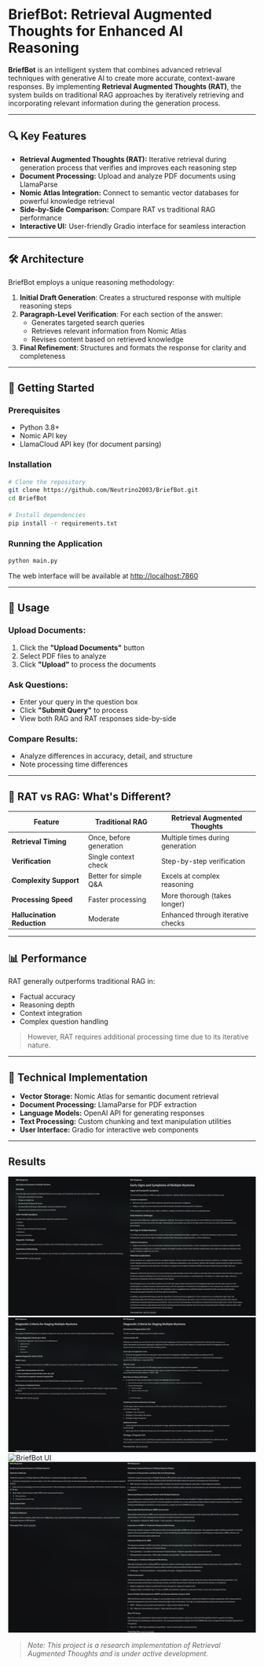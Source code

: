 # BriefBot: Retrieval Augmented Thoughts for Enhanced AI Reasoning

**BriefBot** is an intelligent system that combines advanced retrieval techniques with generative AI to create more accurate, context-aware responses. By implementing **Retrieval Augmented Thoughts (RAT)**, the system builds on traditional RAG approaches by iteratively retrieving and incorporating relevant information during the generation process.

---

## 🔍 Key Features

- **Retrieval Augmented Thoughts (RAT):** Iterative retrieval during generation process that verifies and improves each reasoning step  
- **Document Processing:** Upload and analyze PDF documents using LlamaParse  
- **Nomic Atlas Integration:** Connect to semantic vector databases for powerful knowledge retrieval  
- **Side-by-Side Comparison:** Compare RAT vs traditional RAG performance  
- **Interactive UI:** User-friendly Gradio interface for seamless interaction  

---

## 🛠️ Architecture

BriefBot employs a unique reasoning methodology:

1. **Initial Draft Generation**: Creates a structured response with multiple reasoning steps  
2. **Paragraph-Level Verification**: For each section of the answer:  
   - Generates targeted search queries  
   - Retrieves relevant information from Nomic Atlas  
   - Revises content based on retrieved knowledge  
3. **Final Refinement**: Structures and formats the response for clarity and completeness  

---

## 🚀 Getting Started

### Prerequisites

- Python 3.8+  
- Nomic API key  
- LlamaCloud API key (for document parsing)  

### Installation

```bash
# Clone the repository
git clone https://github.com/Neutrino2003/BriefBot.git
cd BriefBot

# Install dependencies
pip install -r requirements.txt
```
### Running the Application

```bash
python main.py
```

The web interface will be available at [http://localhost:7860](http://localhost:7860)

---

## 📝 Usage

### Upload Documents:

1. Click the **"Upload Documents"** button  
2. Select PDF files to analyze  
3. Click **"Upload"** to process the documents  

### Ask Questions:

- Enter your query in the question box  
- Click **"Submit Query"** to process  
- View both RAG and RAT responses side-by-side  

### Compare Results:

- Analyze differences in accuracy, detail, and structure  
- Note processing time differences  

---

## 🔄 RAT vs RAG: What's Different?

| Feature               | Traditional RAG              | Retrieval Augmented Thoughts      |
|-----------------------|------------------------------|------------------------------------|
| **Retrieval Timing**  | Once, before generation      | Multiple times during generation  |
| **Verification**      | Single context check         | Step-by-step verification         |
| **Complexity Support**| Better for simple Q&A        | Excels at complex reasoning       |
| **Processing Speed**  | Faster processing            | More thorough (takes longer)      |
| **Hallucination Reduction** | Moderate                | Enhanced through iterative checks |

---

## 📊 Performance

RAT generally outperforms traditional RAG in:

- Factual accuracy  
- Reasoning depth  
- Context integration  
- Complex question handling  

> However, RAT requires additional processing time due to its iterative nature.

---

## 🧠 Technical Implementation

- **Vector Storage:** Nomic Atlas for semantic document retrieval  
- **Document Processing:** LlamaParse for PDF extraction  
- **Language Models:** OpenAI API for generating responses  
- **Text Processing:** Custom chunking and text manipulation utilities  
- **User Interface:** Gradio for interactive web components  

---
## Results
![BriefBot UI](results/250417_19h55m09s_screenshot.png)
![BriefBot UI](results/250417_19h59m18s_screenshot.png)
![BriefBot UI](results/250417_20h02m058s_screenshot.png)
![BriefBot UI](results/250417_20h19m41s_screenshot.png)



> *Note: This project is a research implementation of Retrieval Augmented Thoughts and is under active development.*
```
